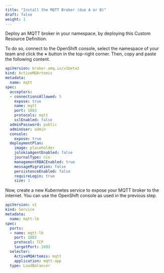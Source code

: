 ```yaml
---
title: "Install the MQTT Broker (duo A or B)"
draft: false
weight: 1
---
```


Deploy an MQTT broker in your namespace, by deploying this Custom Resource Definition.

To do so, connect to the OpenShift console, select the namespace of your team and click the **+** button in the top-right corner.
Then, copy and paste the following content.

```yaml
apiVersion: broker.amq.io/v1beta1
kind: ActiveMQArtemis
metadata:
  name: mqtt
spec:
  acceptors:
  - connectionsAllowed: 5
    expose: true
    name: mqtt
    port: 1883
    protocols: mqtt
    sslEnabled: false
  adminPassword: public
  adminUser: admin
  console:
    expose: true
  deploymentPlan:
    image: placeholder
    jolokiaAgentEnabled: false
    journalType: nio
    managementRBACEnabled: true
    messageMigration: false
    persistenceEnabled: false
    requireLogin: true
    size: 1
```

Now, create a new Kubernetes service to expose your MQTT broker to the internet.
You can use the OpenShift console as used in the previous step.

```yaml
apiVersion: v1
kind: Service
metadata:
  name: mqtt-lb
spec:
  ports:
  - name: mqtt-lb
    port: 1883
    protocol: TCP
    targetPort: 1883
  selector:
    ActiveMQArtemis: mqtt
    application: mqtt-app
  type: LoadBalancer
  ```
